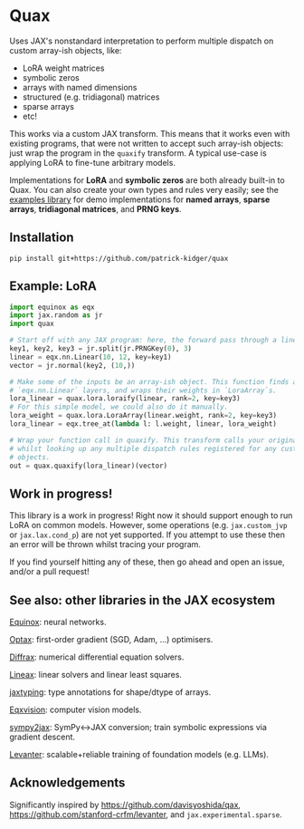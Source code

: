 # Quax

Uses JAX's nonstandard interpretation to perform multiple dispatch on custom array-ish objects, like:

- LoRA weight matrices
- symbolic zeros
- arrays with named dimensions
- structured (e.g. tridiagonal) matrices
- sparse arrays
- etc!

This works via a custom JAX transform. This means that it works even with existing programs, that were not written to accept such array-ish objects: just wrap the program in the `quaxify` transform. A typical use-case is applying LoRA to fine-tune arbitrary models.

Implementations for **LoRA** and **symbolic zeros** are both already built-in to Quax. You can also create your own types and rules very easily; see the [examples library](https://github.com/patrick-kidger/quax/tree/main/examples) for demo implementations for **named arrays**, **sparse arrays**, **tridiagonal matrices**, and **PRNG keys**.

## Installation

```
pip install git+https://github.com/patrick-kidger/quax
```

## Example: LoRA

```python
import equinox as eqx
import jax.random as jr
import quax

# Start off with any JAX program: here, the forward pass through a linear layer.
key1, key2, key3 = jr.split(jr.PRNGKey(0), 3)
linear = eqx.nn.Linear(10, 12, key=key1)
vector = jr.normal(key2, (10,))

# Make some of the inputs be an array-ish object. This function finds all
# `eqx.nn.Linear` layers, and wraps their weights in `LoraArray`s.
lora_linear = quax.lora.loraify(linear, rank=2, key=key3)
# For this simple model, we could also do it manually.
lora_weight = quax.lora.LoraArray(linear.weight, rank=2, key=key3)
lora_linear = eqx.tree_at(lambda l: l.weight, linear, lora_weight)

# Wrap your function call in quaxify. This transform calls your original function,
# whilst looking up any multiple dispatch rules registered for any custom array-ish
# objects.
out = quax.quaxify(lora_linear)(vector)
```

## Work in progress!

This library is a work in progress! Right now it should support enough to run LoRA on common models. However, some operations (e.g. `jax.custom_jvp` or `jax.lax.cond_p`) are not yet supported. If you attempt to use these then an error will be thrown whilst tracing your program.

If you find yourself hitting any of these, then go ahead and open an issue, and/or a pull request!

## See also: other libraries in the JAX ecosystem

[Equinox](https://github.com/patrick-kidger/equinox): neural networks.

[Optax](https://github.com/deepmind/optax): first-order gradient (SGD, Adam, ...) optimisers.

[Diffrax](https://github.com/patrick-kidger/diffrax): numerical differential equation solvers.

[Lineax](https://github.com/google/lineax): linear solvers and linear least squares.

[jaxtyping](https://github.com/google/jaxtyping): type annotations for shape/dtype of arrays.

[Eqxvision](https://github.com/paganpasta/eqxvision): computer vision models.

[sympy2jax](https://github.com/google/sympy2jax): SymPy<->JAX conversion; train symbolic expressions via gradient descent.

[Levanter](https://github.com/stanford-crfm/levanter): scalable+reliable training of foundation models (e.g. LLMs).

## Acknowledgements

Significantly inspired by https://github.com/davisyoshida/qax, https://github.com/stanford-crfm/levanter, and `jax.experimental.sparse`.

